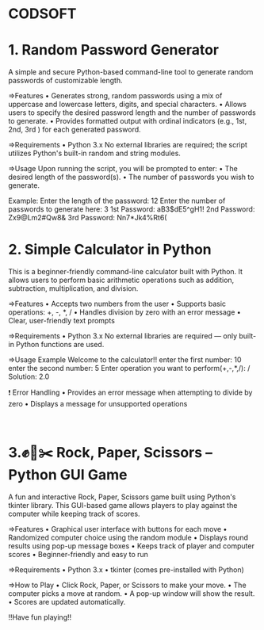 # CODSOFT
# 1.	Random Password Generator

A simple and secure Python-based command-line tool to generate random passwords of customizable length.

=>Features
•	Generates strong, random passwords using a mix of uppercase and lowercase letters, digits, and special characters.
•	Allows users to specify the desired password length and the number of passwords to generate.
•	Provides formatted output with ordinal indicators (e.g., 1st, 2nd, 3rd ) for each generated password.

=>Requirements
•	Python 3.x
No external libraries are required; the script utilizes Python's built-in random and string modules.

=>Usage
Upon running the script, you will be prompted to enter:
•	The desired length of the password(s).
•	The number of passwords you wish to generate.

Example:
Enter the length of the password: 12
Enter the number of passwords to generate here: 3
1st Password:  aB3$dE5^gH1!
2nd Password:  Zx9@Lm2#Qw8&
3rd Password:  Nn7*Jk4%Rt6(
 
# 2. Simple Calculator in Python

This is a beginner-friendly command-line calculator built with Python. It allows users to perform basic arithmetic operations such as addition, subtraction, multiplication, and division.

=>Features
•	Accepts two numbers from the user
•	Supports basic operations: +, -, *, /
•	Handles division by zero with an error message
•	Clear, user-friendly text prompts

=>Requirements
•	Python 3.x
No external libraries are required — only built-in Python functions are used.

=>Usage Example
Welcome to the calculator!!
enter the first number: 10
enter the second number: 5
Enter operation you want to perform(+,-,*,/): /
Solution: 2.0

❗ Error Handling
•	Provides an error message when attempting to divide by zero
•	Displays a message for unsupported operations

 
# 3.✊📄✂️ Rock, Paper, Scissors – Python GUI Game

A fun and interactive Rock, Paper, Scissors game built using Python's tkinter library. This GUI-based game allows players to play against the computer while keeping track of scores.

=>Features
•	Graphical user interface with buttons for each move
•	Randomized computer choice using the random module
•	Displays round results using pop-up message boxes
•	Keeps track of player and computer scores
•	Beginner-friendly and easy to run

=>Requirements
•	Python 3.x
•	tkinter (comes pre-installed with Python)

=>How to Play
•	Click Rock, Paper, or Scissors to make your move.
•	The computer picks a move at random.
•	A pop-up window will show the result.
•	Scores are updated automatically.

!!Have fun playing!!


